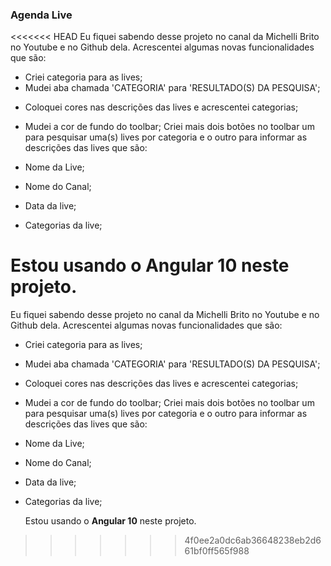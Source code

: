 
### Agenda Live

<<<<<<< HEAD
Eu fiquei sabendo desse projeto no canal da Michelli Brito no Youtube e no Github dela.
Acrescentei algumas novas funcionalidades que são:

- Criei categoria para as lives;
- Mudei aba chamada 'CATEGORIA' para
  'RESULTADO(S) DA PESQUISA';

* Coloquei cores nas descrições das lives e acrescentei categorias;

- Mudei a cor de fundo do toolbar;
  Criei mais dois botões no toolbar um para pesquisar uma(s) lives por
  categoria e o outro para informar as descrições das lives que são:

- Nome da Live;

* Nome do Canal;

- Data da live;

* Categorias da live;

Estou usando o **Angular 10** neste projeto.
=======
   Eu fiquei sabendo desse projeto no canal da Michelli Brito no Youtube e no Github dela.
   Acrescentei algumas novas funcionalidades que são:

 - Criei categoria para as lives;  
 -  Mudei aba chamada 'CATEGORIA' para
   'RESULTADO(S) DA PESQUISA';
   

 - Coloquei cores nas descrições das lives e acrescentei categorias;

	

 - Mudei a cor de fundo do toolbar;
   Criei mais dois botões no toolbar um para pesquisar uma(s)  lives por
   categoria e o outro para informar as descrições das lives que são:
  
 - Nome da Live;

  

 - Nome do Canal;

   

 - Data da live;

  

 - Categorias da live;

	Estou usando o **Angular 10** neste projeto.
>>>>>>> 4f0ee2a0dc6ab36648238eb2d661bf0ff565f988
